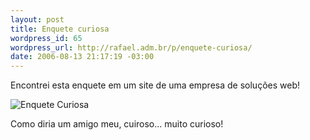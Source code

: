 ```yaml
--- 
layout: post
title: Enquete curiosa
wordpress_id: 65
wordpress_url: http://rafael.adm.br/p/enquete-curiosa/
date: 2006-08-13 21:17:19 -03:00
---
```

<p>Encontrei esta enquete em um site de uma empresa de soluções web!</p>
<img id="image64" src="http://rafael.adm.br/wp-content/uploads/2006/08/enquete_curiosa.png" alt="Enquete Curiosa" />
<p>Como diria um amigo meu, cuiroso... muito curioso!</p>
